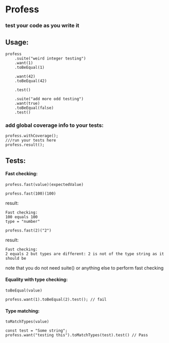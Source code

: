 # Profess  
### test your code as you write it

## Usage:  

```
profess
    .suite("weird integer testing")
    .want(1)
    .toBeEqual(1)

    .want(42)
    .toBeEqual(42)

    .test()

    .suite("add more odd testing")
    .want(true)
    .toBeEqual(false)
    .test()
```

### add global coverage info to your tests:  

```
profess.withCoverage();
///run your tests here
profess.result();
```

## Tests:  

#### Fast checking:  
`profess.fast(value)(expectedValue)`  
```
profess.fast(100)(100)
```   

result:
```
Fast checking:
100 equals 100
type = "number"
```
`profess.fast(2)("2")`

result:
```
Fast checking:
2 equals 2 but types are different: 2 is not of the type string as it should be
```  
note that you do not need suite() or anything else to perform fast checking  

#### Equality with type checking:  
`toBeEqual(value)`  
```
profess.want(1).toBeEqual(2).test(); // fail  
```  

#### Type matching:  
`toMatchTypes(value)`  
```
const test = "Some string";
profess.want("testing this").toMatchTypes(test).test() // Pass
```  
